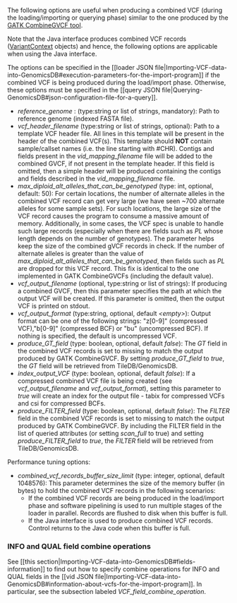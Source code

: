 The following options are useful when producing a combined VCF (during the loading/importing or querying phase) similar to the one produced by the [GATK 
CombineGVCF 
tool](https://www.broadinstitute.org/gatk/guide/tooldocs/org_broadinstitute_gatk_tools_walkers_variantutils_CombineGVCFs.php).

Note that the Java interface produces combined VCF records ([VariantContext](https://samtools.github.io/htsjdk/javadoc/htsjdk/htsjdk/variant/variantcontext/VariantContext.html) objects) and hence, the following options are applicable when using the Java interface.

The options can be specified in the [[loader JSON file|Importing-VCF-data-into-GenomicsDB#execution-parameters-for-the-import-program]] if the combined VCF is being produced during the load/import phase. Otherwise, these options must be specified in the [[query JSON file|Querying-GenomicsDB#json-configuration-file-for-a-query]].

* _reference_genome_ : (type:string or list of strings, mandatory): Path to reference genome (indexed FASTA file).
* _vcf_header_filename_ (type:string or list of strings, optional): Path to a template VCF header file. All lines in this template will be present in the header of the combined VCF(s). This template should **NOT** contain sample/callset names (i.e. the line starting with #CHR). Contigs and fields present in the _vid_mapping_filename_ file will be added to the combined GVCF, if not present in the template header. If this field is omitted, then a simple header will be produced containing the contigs and fields described in the _vid_mapping_filename_ file.
* _max_diploid_alt_alleles_that_can_be_genotyped_ (type: int, optional, default: 50): For certain locations, the number of alternate alleles in the combined VCF record can get very large (we have seen ~700 alternate alleles for some sample sets). For such locations, the large size of the VCF record causes the program to consume a massive amount of memory. Additionally, in some cases, the VCF spec is unable to handle such large records (especially when there are fields such as _PL_ whose length depends on the number of genotypes). The parameter helps keep the size of the combined gVCF records in check. If the number of alternate alleles is greater than the value of _max_diploid_alt_alleles_that_can_be_genotyped_, then fields such as _PL_ are dropped for this VCF record. This fix is identical to the one implemented in GATK CombineGVCFs (including the default value).
* _vcf_output_filename_ (optional, type:string or list of strings): If producing a combined GVCF, then this parameter specifies the path at which the output VCF will be created. If this parameter is omitted, then the output VCF is printed 
on stdout.
* _vcf_output_format_ (type:string, optional, default _\<empty\>_): Output format can be one of the following strings: "z[0-9]" (compressed VCF),"b[0-9]" (compressed BCF) or "bu" (uncompressed BCF). If nothing is specified, the default is uncompressed VCF.
* _produce_GT_field_ (type: boolean, optional, default _false_): The _GT_ field in the combined VCF records is set to missing to match the output produced by GATK CombineGVCF. By setting _produce_GT_field_ to _true_, the _GT_ field will be retrieved from TileDB/GenomicsDB.
* _index_output_VCF_ (type: boolean, optional, default _false_): If a compressed combined VCF file is being created (see _vcf_output_filename_ and _vcf_output_format_), setting this parameter to _true_ will create an index for the output file - tabix for compressed VCFs and csi for compressed BCFs.
* _produce_FILTER_field_ (type: boolean, optional, default _false_): The _FILTER_ field in the combined VCF records is set to missing to match the output produced by GATK CombineGVCF. By including the FILTER field in the list of queried attributes (or setting _scan_full_ to true) and setting _produce_FILTER_field_ to _true_, the _FILTER_ field will be retrieved from TileDB/GenomicsDB.

Performance tuning options:
* _combined_vcf_records_buffer_size_limit_ (type: integer, optional, default 1048576): This parameter determines the size of the memory buffer (in bytes) to hold the combined VCF records in the following scenarios:
    * If the combined VCF records are being produced in the load/import phase and software pipelining is used to run multiple stages of the loader in parallel. Records are flushed to disk when this buffer is full.
    * If the Java interface is used to produce combined VCF records. Control returns to the Java code when this buffer is full.

### INFO and QUAL field combine operations
See [[this section|Importing-VCF-data-into-GenomicsDB#fields-information]] to find out how to specify combine operations for INFO and QUAL fields in the [[vid JSON file|Importing-VCF-data-into-GenomicsDB#information-about-vcfs-for-the-import-program]]. In particular, see the subsection labeled _VCF_field_combine_operation_.